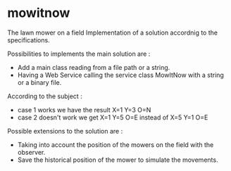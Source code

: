 # mowitnow
The lawn mower on a field
Implementation of a solution accordnig to the specifications.

Possibilities to implements the main solution are :
  * Add a main class reading from a file path or a string.
  * Having a Web Service calling the service class MowItNow with a string or a binary file.

According to the subject :
  * case 1 works we have the result X=1 Y=3 O=N
  * case 2 doesn't work we get X=1 Y=5 O=E instead of X=5 Y=1 O=E

Possible extensions to the solution are :
  * Taking into account the position of the mowers on the field with the observer.
  * Save the historical position of the mower to simulate the movements.
